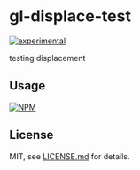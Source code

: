# gl-displace-test

[![experimental](http://badges.github.io/stability-badges/dist/experimental.svg)](http://github.com/badges/stability-badges)

testing displacement

## Usage

[![NPM](https://nodei.co/npm/gl-displace-test.png)](https://www.npmjs.com/package/gl-displace-test)

## License

MIT, see [LICENSE.md](http://github.com/mattdesl/gl-displace-test/blob/master/LICENSE.md) for details.

